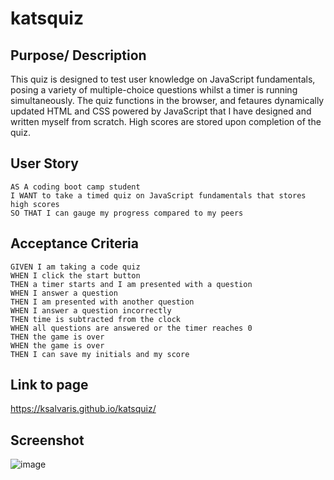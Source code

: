 # katsquiz

## Purpose/ Description
This quiz is designed to test user knowledge on JavaScript fundamentals, posing a variety of multiple-choice questions whilst a timer is running simultaneously. 
The quiz functions in the browser, and fetaures dynamically updated HTML and CSS powered by JavaScript that I have designed and written myself from scratch. 
High scores are stored upon completion of the quiz. 

## User Story

```
AS A coding boot camp student
I WANT to take a timed quiz on JavaScript fundamentals that stores high scores
SO THAT I can gauge my progress compared to my peers
```

## Acceptance Criteria

```
GIVEN I am taking a code quiz
WHEN I click the start button
THEN a timer starts and I am presented with a question
WHEN I answer a question
THEN I am presented with another question
WHEN I answer a question incorrectly
THEN time is subtracted from the clock
WHEN all questions are answered or the timer reaches 0
THEN the game is over
WHEN the game is over
THEN I can save my initials and my score
```

## Link to page

https://ksalvaris.github.io/katsquiz/

## Screenshot 

![image](https://github.com/ksalvaris/katsquiz/assets/135576862/b8e4dd6f-4845-4d76-8207-5ec853be8be2)


